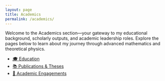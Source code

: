 ```yaml
---
layout: page
title: Academics
permalink: /academics/
---
```


<p>Welcome to the Academics section—your gateway to my educational background, scholarly outputs, and academic leadership roles. Explore the pages below to learn about my journey through advanced mathematics and theoretical physics.</p>

<ul>
  <li><a href="/academics/education/">🎓 Education</a></li>
  <li><a href="/academics/publications/">📚 Publications &amp; Theses</a></li>
  <li><a href="/academics/engagements/">🔧 Academic Engagements</a></li>
</ul>
